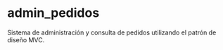# admin_pedidos
Sistema de administración y consulta de pedidos utilizando el patrón de diseño MVC.
